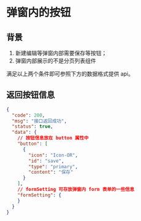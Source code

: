 # 弹窗内的按钮

## 背景
1. 新建编辑等弹窗内部需要保存等按钮；
2. 弹窗内部展示的不是分页列表组件

满足以上两个条件即可参照下方的数据格式提供 api。

## 返回按钮信息

  ```json
  {
    "code": 200,
    "msg": "接口返回成功",
    "status": true,
    "data": {
      // 按钮信息放在 button 属性中
      "button": [ 
        {
          "icon": "Icon-OR",
          "id": "save",
          "type": "primary",
          "content": "保存"
        }
      ],
      // formSetting 可存放弹窗内 form 表单的一些信息
      "formSetting": {
      }
    }
  }
  ```